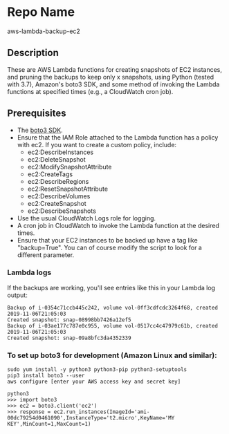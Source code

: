 Repo Name
=========
aws-lambda-backup-ec2

Description
---------------
These are AWS Lambda functions for creating snapshots of EC2 instances, and pruning the backups to keep only x snapshots, using Python (tested with 3.7), Amazon's boto3 SDK, and some method of invoking the Lambda functions at specified times (e.g., a CloudWatch cron job).

Prerequisites
---------------
* The [boto3 SDK](https://aws.amazon.com/sdk-for-python/).
* Ensure that the IAM Role attached to the Lambda function has a policy with ec2. If you want to create a custom policy, include:
   + ec2:DescribeInstances
   + ec2:DeleteSnapshot
   + ec2:ModifySnapshotAttribute
   + ec2:CreateTags
   + ec2:DescribeRegions
   + ec2:ResetSnapshotAttribute
   + ec2:DescribeVolumes
   + ec2:CreateSnapshot
   + ec2:DescribeSnapshots
* Use the usual CloudWatch Logs role for logging.
* A cron job in CloudWatch to invoke the Lambda function at the desired times.
* Ensure that your EC2 instances to be backed up have a tag like "backup=True". You can of course modify the script to look for a different parameter. 

### Lambda logs
If the backups are working, you'll see entries like this in your Lambda log output: 

```
Backup of i-0354c71ccb445c242, volume vol-0ff3cdfcdc3264f68, created 2019-11-06T21:05:03
Created snapshot: snap-08998bb7426a12ef5
Backup of i-03ae177c787e0c955, volume vol-0517cc4c47979c61b, created 2019-11-06T21:05:03
Created snapshot: snap-09a8bfc3da4352339
```

### To set up boto3 for development (Amazon Linux and similar):
```
sudo yum install -y python3 python3-pip python3-setuptools
pip3 install boto3 --user
aws configure [enter your AWS access key and secret key]

python3
>>> import boto3
>>> ec2 = boto3.client('ec2')
>>> response = ec2.run_instances(ImageId='ami-00dc79254d0461090',InstanceType='t2.micro',KeyName='MY KEY',MinCount=1,MaxCount=1)
```

